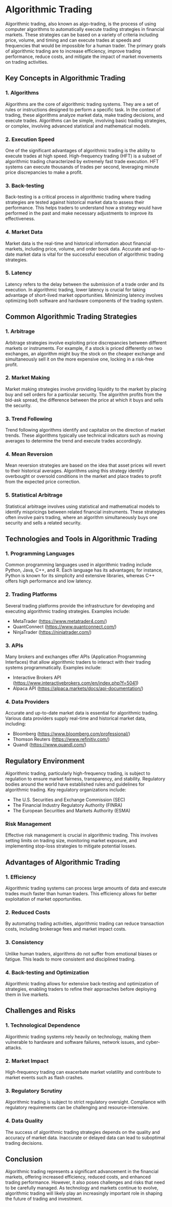 # Algorithmic Trading

Algorithmic trading, also known as algo-trading, is the process of using computer algorithms to automatically execute trading strategies in financial markets. These strategies can be based on a variety of criteria including price, volume, and timing and can execute trades at speeds and frequencies that would be impossible for a human trader. The primary goals of algorithmic trading are to increase efficiency, improve trading performance, reduce costs, and mitigate the impact of market movements on trading activities.

## Key Concepts in Algorithmic Trading

### 1. Algorithms

Algorithms are the core of algorithmic trading systems. They are a set of rules or instructions designed to perform a specific task. In the context of trading, these algorithms analyze market data, make trading decisions, and execute trades. Algorithms can be simple, involving basic trading strategies, or complex, involving advanced statistical and mathematical models.

### 2. Execution Speed

One of the significant advantages of algorithmic trading is the ability to execute trades at high speed. High-frequency trading (HFT) is a subset of algorithmic trading characterized by extremely fast trade execution. HFT systems can execute thousands of trades per second, leveraging minute price discrepancies to make a profit.

### 3. Back-testing

Back-testing is a critical process in algorithmic trading where trading strategies are tested against historical market data to assess their performance. This helps traders to understand how a strategy would have performed in the past and make necessary adjustments to improve its effectiveness.

### 4. Market Data

Market data is the real-time and historical information about financial markets, including price, volume, and order book data. Accurate and up-to-date market data is vital for the successful execution of algorithmic trading strategies.

### 5. Latency

Latency refers to the delay between the submission of a trade order and its execution. In algorithmic trading, lower latency is crucial for taking advantage of short-lived market opportunities. Minimizing latency involves optimizing both software and hardware components of the trading system.

## Common Algorithmic Trading Strategies

### 1. Arbitrage

Arbitrage strategies involve exploiting price discrepancies between different markets or instruments. For example, if a stock is priced differently on two exchanges, an algorithm might buy the stock on the cheaper exchange and simultaneously sell it on the more expensive one, locking in a risk-free profit.

### 2. Market Making

Market making strategies involve providing liquidity to the market by placing buy and sell orders for a particular security. The algorithm profits from the bid-ask spread, the difference between the price at which it buys and sells the security.

### 3. Trend Following

Trend following algorithms identify and capitalize on the direction of market trends. These algorithms typically use technical indicators such as moving averages to determine the trend and execute trades accordingly.

### 4. Mean Reversion

Mean reversion strategies are based on the idea that asset prices will revert to their historical averages. Algorithms using this strategy identify overbought or oversold conditions in the market and place trades to profit from the expected price correction.

### 5. Statistical Arbitrage

Statistical arbitrage involves using statistical and mathematical models to identify mispricings between related financial instruments. These strategies often involve pairs trading, where an algorithm simultaneously buys one security and sells a related security.

## Technologies and Tools in Algorithmic Trading

### 1. Programming Languages

Common programming languages used in algorithmic trading include Python, Java, C++, and R. Each language has its advantages; for instance, Python is known for its simplicity and extensive libraries, whereas C++ offers high performance and low latency.

### 2. Trading Platforms

Several trading platforms provide the infrastructure for developing and executing algorithmic trading strategies. Examples include:

- MetaTrader (https://www.metatrader4.com/)
- QuantConnect (https://www.quantconnect.com/)
- NinjaTrader (https://ninjatrader.com/)

### 3. APIs

Many brokers and exchanges offer APIs (Application Programming Interfaces) that allow algorithmic traders to interact with their trading systems programmatically. Examples include:

- Interactive Brokers API (https://www.interactivebrokers.com/en/index.php?f=5041)
- Alpaca API (https://alpaca.markets/docs/api-documentation/)

### 4. Data Providers

Accurate and up-to-date market data is essential for algorithmic trading. Various data providers supply real-time and historical market data, including:

- Bloomberg (https://www.bloomberg.com/professional/)
- Thomson Reuters (https://www.refinitiv.com/)
- Quandl (https://www.quandl.com/)

## Regulatory Environment

Algorithmic trading, particularly high-frequency trading, is subject to regulation to ensure market fairness, transparency, and stability. Regulatory bodies around the world have established rules and guidelines for algorithmic trading. Key regulatory organizations include:

- The U.S. Securities and Exchange Commission (SEC)
- The Financial Industry Regulatory Authority (FINRA)
- The European Securities and Markets Authority (ESMA)

### Risk Management

Effective risk management is crucial in algorithmic trading. This involves setting limits on trading size, monitoring market exposure, and implementing stop-loss strategies to mitigate potential losses.

## Advantages of Algorithmic Trading

### 1. Efficiency

Algorithmic trading systems can process large amounts of data and execute trades much faster than human traders. This efficiency allows for better exploitation of market opportunities.

### 2. Reduced Costs

By automating trading activities, algorithmic trading can reduce transaction costs, including brokerage fees and market impact costs.

### 3. Consistency

Unlike human traders, algorithms do not suffer from emotional biases or fatigue. This leads to more consistent and disciplined trading.

### 4. Back-testing and Optimization

Algorithmic trading allows for extensive back-testing and optimization of strategies, enabling traders to refine their approaches before deploying them in live markets.

## Challenges and Risks

### 1. Technological Dependence

Algorithmic trading systems rely heavily on technology, making them vulnerable to hardware and software failures, network issues, and cyber-attacks.

### 2. Market Impact

High-frequency trading can exacerbate market volatility and contribute to market events such as flash crashes.

### 3. Regulatory Scrutiny

Algorithmic trading is subject to strict regulatory oversight. Compliance with regulatory requirements can be challenging and resource-intensive.

### 4. Data Quality

The success of algorithmic trading strategies depends on the quality and accuracy of market data. Inaccurate or delayed data can lead to suboptimal trading decisions.

## Conclusion

Algorithmic trading represents a significant advancement in the financial markets, offering increased efficiency, reduced costs, and enhanced trading performance. However, it also poses challenges and risks that need to be carefully managed. As technology and markets continue to evolve, algorithmic trading will likely play an increasingly important role in shaping the future of trading and investment.